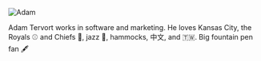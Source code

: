 ---
---
![Adam](/adam_400x400.jpg)

Adam Tervort works in software and marketing. He loves Kansas City, the Royals ⚾️ and Chiefs 🏈, jazz 🎵, hammocks, 中文, and 🇹🇼. Big fountain pen fan 🖋
